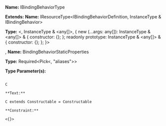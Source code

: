 **Name:** IBindingBehaviorType

**Extends:** **Name:** IResourceType<IBindingBehaviorDefinition, InstanceType<C> & IBindingBehavior>

**Type:** <, InstanceType<C> & <any[]>, { new (...args: any[]): InstanceType<C> & <any[]> & { constructor: {}; }; readonly prototype: InstanceType<C> & <any[]> & { constructor: {}; }; }>

, **Name:** BindingBehaviorStaticProperties

**Type:** Required<Pick<, "aliases">>

**Type Parameter(s):**

```**Name:**

C

**Text:**

C extends Constructable = Constructable

**Constraint:**

<{}>

```

